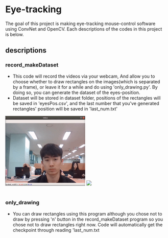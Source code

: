 # Eye-tracking
The goal of this project is making eye-tracking mouse-control software using ConvNet and OpenCV. Each descriptions of the codes in this project is below.

## descriptions
### record_makeDataset
- This code will record the videos via your webcam, And allow you to choose whether to draw rectangles on the images(which is separated by a frame), or leave it for a while and do using 'only_drawing.py'. By doing so, you can generate the dataset of the eyes-position.<br>
- Dataset will be stored in dataset folder, positions of the rectangles will be saved in 'eyesPos.csv', and the last number that you've generated rectangles' position will be saved in 'last_num.txt'<br>
<img src=gif/recording.gif width="250px"/>
<img src=gif/drawing.gif width="250px"/>
<br>
<br>


### only_drawing
-  You can draw rectangles using this program although you chose not to draw by pressing 'n' button in the record_makeDataset program so you chose not to draw rectangles right now. Code will automatically get the checkpoint through reading 'last_num.txt
